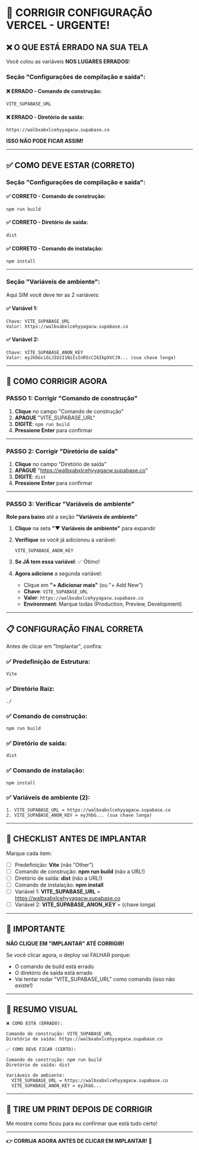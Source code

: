 # 🚨 CORRIGIR CONFIGURAÇÃO VERCEL - URGENTE!

## ❌ O QUE ESTÁ ERRADO NA SUA TELA

Você colou as variáveis **NOS LUGARES ERRADOS**!

### Seção "Configurações de compilação e saída":

#### ❌ ERRADO - Comando de construção:
```
VITE_SUPABASE_URL
```

#### ❌ ERRADO - Diretório de saída:
```
https://walbxabxlcehyyagacw.supabase.co
```

**ISSO NÃO PODE FICAR ASSIM!**

---

## ✅ COMO DEVE ESTAR (CORRETO)

### Seção "Configurações de compilação e saída":

#### ✅ CORRETO - Comando de construção:
```
npm run build
```

#### ✅ CORRETO - Diretório de saída:
```
dist
```

#### ✅ CORRETO - Comando de instalação:
```
npm install
```

---

### Seção "Variáveis de ambiente":

Aqui SIM você deve ter as 2 variáveis:

#### ✅ Variável 1:
```
Chave: VITE_SUPABASE_URL
Valor: https://walbxabxlcehyyagacw.supabase.co
```

#### ✅ Variável 2:
```
Chave: VITE_SUPABASE_ANON_KEY
Valor: eyJhbGciOiJIUzI1NiIsInR5cCI6IkpXVCJ9... (sua chave longa)
```

---

## 🔧 COMO CORRIGIR AGORA

### PASSO 1: Corrigir "Comando de construção"

1. **Clique** no campo "Comando de construção"
2. **APAGUE** "VITE_SUPABASE_URL"
3. **DIGITE**: `npm run build`
4. **Pressione Enter** para confirmar

---

### PASSO 2: Corrigir "Diretório de saída"

1. **Clique** no campo "Diretório de saída"
2. **APAGUE** "https://walbxabxlcehyyagacw.supabase.co"
3. **DIGITE**: `dist`
4. **Pressione Enter** para confirmar

---

### PASSO 3: Verificar "Variáveis de ambiente"

**Role para baixo** até a seção **"Variáveis de ambiente"**

1. **Clique** na seta **"▼ Variáveis de ambiente"** para expandir

2. **Verifique** se você já adicionou a variável:
   ```
   VITE_SUPABASE_ANON_KEY
   ```

3. **Se JÁ tem essa variável**: ✅ Ótimo!

4. **Agora adicione** a segunda variável:
   - Clique em **"+ Adicionar mais"** (ou "+ Add New")
   - **Chave**: `VITE_SUPABASE_URL`
   - **Valor**: `https://walbxabxlcehyyagacw.supabase.co`
   - **Environment**: Marque todas (Production, Preview, Development)

---

## 📋 CONFIGURAÇÃO FINAL CORRETA

Antes de clicar em "Implantar", confira:

### ✅ Predefinição de Estrutura:
```
Vite
```

### ✅ Diretório Raiz:
```
./
```

### ✅ Comando de construção:
```
npm run build
```

### ✅ Diretório de saída:
```
dist
```

### ✅ Comando de instalação:
```
npm install
```

### ✅ Variáveis de ambiente (2):
```
1. VITE_SUPABASE_URL = https://walbxabxlcehyyagacw.supabase.co
2. VITE_SUPABASE_ANON_KEY = eyJhbG... (sua chave longa)
```

---

## 🎯 CHECKLIST ANTES DE IMPLANTAR

Marque cada item:

- [ ] Predefinição: **Vite** (não "Other")
- [ ] Comando de construção: **npm run build** (não a URL!)
- [ ] Diretório de saída: **dist** (não a URL!)
- [ ] Comando de instalação: **npm install**
- [ ] Variável 1: **VITE_SUPABASE_URL** = https://walbxabxlcehyyagacw.supabase.co
- [ ] Variável 2: **VITE_SUPABASE_ANON_KEY** = (chave longa)

---

## 🚨 IMPORTANTE

**NÃO CLIQUE EM "IMPLANTAR" ATÉ CORRIGIR!**

Se você clicar agora, o deploy vai FALHAR porque:
- O comando de build está errado
- O diretório de saída está errado
- Vai tentar rodar "VITE_SUPABASE_URL" como comando (isso não existe!)

---

## 🎯 RESUMO VISUAL

```
❌ COMO ESTÁ (ERRADO):

Comando de construção: VITE_SUPABASE_URL
Diretório de saída: https://walbxabxlcehyyagacw.supabase.co
```

```
✅ COMO DEVE FICAR (CERTO):

Comando de construção: npm run build
Diretório de saída: dist

Variáveis de ambiente:
  VITE_SUPABASE_URL = https://walbxabxlcehyyagacw.supabase.co
  VITE_SUPABASE_ANON_KEY = eyJhbG...
```

---

## 📸 TIRE UM PRINT DEPOIS DE CORRIGIR

Me mostre como ficou para eu confirmar que está tudo certo!

---

**👉 CORRIJA AGORA ANTES DE CLICAR EM IMPLANTAR!** 🚨
